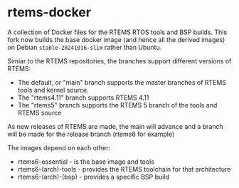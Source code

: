 # rtems-docker
A collection of Docker files for the RTEMS RTOS tools and BSP builds.  This fork now builds the base docker image (and hence all the derived images) on Debian `stable-20241016-slim` rather than Ubuntu.

Simiar to the RTEMS repositories, the branches support different versions of RTEMS:
- The default, or "main" branch supports the master branches of RTEMS tools and kernel source.
- The "rtems4.11" branch supports RTEMS 4.11
- The "rtems5" branch supports the RTEMS 5 branch of the tools and RTEMS source

As new releases of RTEMS are made, the main will advance and a branch will be made for the release branch (rtems6 for example)

The images depend on each other:
- rtems6-essential - is the base image and tools
- rtems6-(arch)-tools - provides the RTEMS toolchain for that architecture
- rtems6-(arch)-(bsp) - provides a specific BSP build
